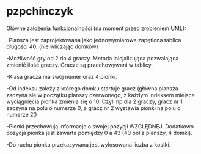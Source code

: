 # pzpchinczyk
Główne założenia funkcjonalności (na moment przed zrobieniem UML):

-Plansza jest zaprojektowana jako jednowymiarowa zapętlona tablica długości 40. (nie wliczając domków)

-Możliwość gry od 2 do 4 graczy. Metoda inicjalizująca pozwalająca zmienić ilość graczy. Gracze są przechowywani w tablicy.

-Klasa gracza ma swój numer oraz 4 pionki.

-Od indeksu zależy z którego domku startuje gracz (główna plansza zaczyna się w początku planszy czerwonego, z każdym indeksem miejsce wyciągnięcia pionka zmienia się o 10. Czyli np dla 2 graczy, gracz nr 1 zaczyna na polu o numerze 0, a gracz nr 2 wystawia pionki na polu o numerze 20

-Pionki przechowują informacje o swojej pozycji WZGLĘDNEJ. Dodatkowo pozycja pionka jest zawarta pomiędzy 0 a 43 (40 pól z planszy, 4 domki).

-Do ruchu pionka przekazywana jest wylosowana liczba z kostki.
